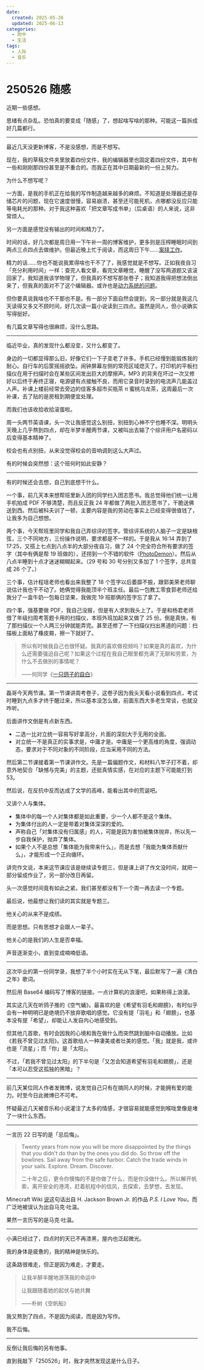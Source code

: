 ```yaml
---
date:
  created: 2025-05-26
  updated: 2025-06-13
categories:
  - 附中
  - 生活
tags:
  - 人际
  - 音乐
---
```

# 250526 随感

近期一些感想。

思绪有点杂乱。恐怕真的要变成「随感」了，想起啥写啥的那种。可能这一篇拆成好几篇都行。

---

<!-- more -->

最近几天没更新博客，不是没感想，而是不想写。

现在，我的草稿文件夹里放着四份文件，我的编辑器里也固定着四份文件，其中有一些和刚刚那四份甚至是不重合的。而我正在其中日期最新的一份上努力。

为什么不想写呢？

一方面，是我的手机正在给我的写作制造越来越多的麻烦。不知道是处理器还是存储芯片的问题，现在它速度很慢，容易崩溃，甚至还可能死机，点哪都没反应只能等电耗光的那种。对于我这种喜欢「把文章写成书单」（后桌语）的人来说，这非常烦人。

另一方面是感觉没有输出的时间和精力了。

时间的话，好几次都是周日用一下午补一周的博客维护，更多则是压榨睡眠时间到两点三点四点去做维护。但最近晚上忙于阅读，而这周日下午……[案牍工作](250519.md)。

精力的话……你也不能说我累得啥也干不了了，我感觉就是不想写。正如我夜自习「充分利用时间」一样：查完人看文章，看完文章睡觉，睡醒了没写两道题又该滚回家了。我知道我该学物理了，但我真的不想写那张卷子；我知道我得把想法倒出来了，但我真的面对不了这个编辑器。或许也是[动力系统的问题](https://sspai.com/post/78288)。

但你要真说我啥也不干那也不是。有一部分下面自然会提到，另一部分就是我这几天读得又多又不顾时间，好几次读一篇小说读到三四点。虽然是同人，但小说确实写得挺好。

有几篇文章写得也很麻烦，没什么思路。

---

临近毕业，真的发现什么都没变，又什么都变了。

身边的一切都显得那么旧，好像它们一下子变老了许多。手机已经慢到能锻炼我的耐心。自行车的后筐摇摇欲坠。闹钟屏幕左侧的常亮区域熄灭了。打印机的平板扫描仪在用于扫描时会在某些区间发出巨大的摩擦声。MP3 的背夹在坏过一次又修好以后终于寿终正寝，电源键有点接触不良，而用它录音时录到的电流声几能盖过人声。补课上楼前经常去旁边的佳客多超市买瓶茶 π 蜜桃乌龙茶，这周最后一次补课，去了贴的是房租到期便宜处理。

而我们也该收拾收拾滚蛋啦。

周一头两节英语课，头一次让我感觉这么别扭，别扭到心神不宁也睡不深。明明头天晚上几乎熬到四点，却在半梦半醒两节课，又被叫出去输了个综评用户名密码以后变得基本精神了。

校会也有点别扭，从来没觉得校会的音响调到这么大声过。

有的时候会突然想：这个班何时如此安静？

---

有的时候还会去想，自己到底想干什么。

一个事，前几天本来想帮班里新入团的同学扫入团志愿书。我总觉得他们统一让用手机拍成 PDF 不够清楚，而且反正我 24 年都做了两批入团志愿书了，干脆送佛送到西。然后被科夫训了一顿，主要内容是我的劳动在事实上已经变得很值钱了，让我多为自己想想。

两个事，今天帮班里同学和我自己弄综评的签字。管综评系统的人脑子一定是缺根弦，三个不同地方，三份操作说明，要求都是不一样的。于是我从 16:14 弄到了 17:25，又搭上七点到八点半的大部分夜自习，做了 24 个完全符合所有要求的签字（其中有俩是帮 19 班做的），还捞到一个不错的软件（[PhotoDemon](https://github.com/tannerhelland/PhotoDemon)）。然后从八点半睡到十点才迷迷糊糊起来。（29 号和 30 号分别又多加了 1 个签字，总共变成 26 个了。）

三个事，估计程瑶老师也看出来我整了 18 个签字以后萎靡不振，跟郭美荣老师聊说估计我也干不动了。她俩觉得我能顶半个班主任。最后一包教工零食郭老师还给我分了一盒牛奶一包每日坚果，我做完 19 班那俩的签字忘了拿了。

四个事，强基要做 PDF，我自己没报，但是有人求到我头上了。于是和杨君老师借了年级扫周考答题卡用的扫描仪，本班外班加起来又做了 25 份。倒是真快，有了那扫描仪一个人两三分钟就能弄完。甚至还修了一下扫描仪扫出黑道的问题：扫描板上面粘了橡皮屑，擦一下就好了。

> 所以有时候我自己也很怀疑。我真的喜欢做视频吗？如果是真的喜欢，为什么还需要强迫自己呢？如果这个过程在我自己眼里都充满了无聊和劳累，为什么不去做别的事情呢？
>
> ⸺何同学《[一只鸽子的自白](https://www.bilibili.com/video/BV1YK4y1C7CU/)》

---

磊哥今天两节课。第一节课讲周考卷子，这卷子因为我头天看小说看到四点，考试时睡到九点多才终于醒过来，所以基本没怎么做，前面东西大多老生常谈，也就没咋听。

后面讲作文倒是有点新东西。

- 二选一比对立统一容易写好拿高分，片面的深刻大于无用的全面。
- 对立统一不是真正的实事求是，中庸才是。中庸是一个更高维的角度，强调动态，要求对于不同对象的不同阶段，应当采用不同的方法。

然后第二节课接着第一节课讲作文。先是一篇偏题作文，和材料八竿子打不着，却意外地契合「缺憾与完美」的主题，还挺真情实感，在对应的主题下可能能打到 53。

然后说，在反抗中反而达成了文学的高峰，能看出其中的荒诞吧。

又讲个人与集体。

- 集体中的每一个人对集体都是如此重要，少一个人都不是这个集体。
- 为集体付出的人一定是带着对集体深深的爱的。
- 声称自己「对集体没有归属感」的人，可能是因为害怕被集体抛弃，所以先一步自我保护，抛弃了集体。
- 如果个人不是总想「集体能为我带来什么」，而是去想「我能为集体贡献什么」，才能形成一个正向循环。

讲完作文说，本来这节课应该是继续读专题三，但是课上讲了作文没时间，就把一部分留成作业了，另一部分改日再留。

头一次感觉时间竟有如此之紧。我们甚至都没有下一个周一再去读一个专题。

最后说，他最想让我们读的其实就是专题三。

他关心的从来不是成绩。

而是思想。只有思想才会跟人一辈子。

他关心的是我们的人生是否幸福。

声音逐渐变小，直到变成喃喃低语。

---

这次毕业的第一份同学录，我想了半个小时实在无从下笔，最后默写了一遍《清白之年》歌词。

然后用 Base64 编码写了博客的链接。一点计算机的浪漫吧，如果称得上浪漫。

其实这几天在听鸽子推的《空气蛹》。最喜欢的是《希望有羽毛和翅膀》，有时似乎会有一种明明已是绝境仍不放弃歌唱的感觉。它没有提「羽毛」和「翅膀」，也基本没有提「希望」，却能让人发自内心地感受到。

但其他几首歌，有时会因我的心境和我在做什么而突然跳到脑中自动播放。比如《若我不曾见过太阳》。这首歌给人一种凄美或者壮美的感觉。「我」就是我，或许也是「流星」；而「你」是「太阳」。

不过，「若我不曾见过太阳」的下半句是「又怎会知道希望有羽毛和翅膀」，还是「本可以忍受这孤独的黑暗」？

---

前几天某位同人作者发微博，说发觉自己只有在搞同人的时候，才能拥有爱的能力。时至今日此微博已不可考。

怀疑最近几天被音乐和小说灌注了太多的情感，才很容易就能感觉到喉咙里像是堵了一块什么东西。

---

一言历 22 日写的是「忌后悔」。

> Twenty years from now you will be more disappointed by the things that you didn't do than by the ones you did do. So throw off the bowlines. Sail away from the safe harbor. Catch the trade winds in your sails. Explore. Dream. Discover.
>
> 二十年之后，更令你懊悔的不是你做了什么，而是你没做什么。所以解开帆索，离开安全的港湾，赶着航程中的信风，去探索，去梦想，去发现。

Minecraft Wiki [说](https://zh.minecraft.wiki/w/%E8%83%9C%E5%88%A9%E5%B1%8F%E5%B9%95)这句话出自 H. Jackson Brown Jr. 的作品 *P.S. I Love You*，而广泛地被误认为出自马克·吐温。

果然一言历写的是马克·吐温。

---

小满已经过了，四点时的天已不再漆黑，屋内也泛起微光。

我的身体是疲惫的，我的精神是快乐的。

这条路很难走，但正是因为难走，才要走。

> 让我半醉半醒地游荡我的命运中
>
> 让我跟随着她的起伏与她共舞
>
> ⸺朴树《空帆船》

我又熬到了四点，不是因为阅读，而是因为写作。

我不后悔。

---

反倒让我后悔的另有他事。

直到我敲下「250526」时，我才突然发现这是什么日子。
